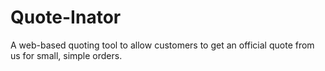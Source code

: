 Quote-Inator
============

A web-based quoting tool to allow customers to get an official quote from us for small, simple orders.
